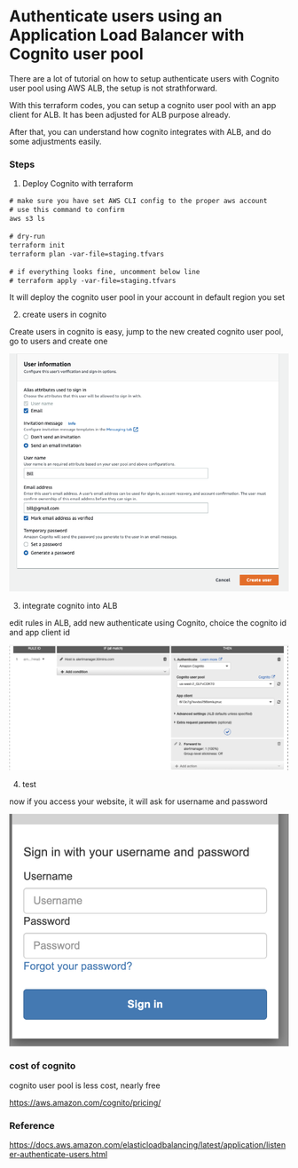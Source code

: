 # Authenticate users using an Application Load Balancer with Cognito user pool

There are a lot of tutorial on how to setup authenticate users with Cognito user pool using AWS ALB, the setup is not strathforward. 

With this terraform codes, you can setup a cognito user pool with an app client for ALB. It has been adjusted for ALB purpose already.

After that, you can understand how cognito integrates with ALB, and do some adjustments easily.

### Steps

1. Deploy Cognito with terraform

```
# make sure you have set AWS CLI config to the proper aws account
# use this command to confirm
aws s3 ls

# dry-run
terraform init
terraform plan -var-file=staging.tfvars

# if everything looks fine, uncomment below line
# terraform apply -var-file=staging.tfvars
```

It will deploy the cognito user pool in your account in default region you set

2. create users in cognito

Create users in cognito is easy, jump to the new created cognito user pool, go to users and create one

![create cognito user](images/create-user.png)

3. integrate cognito into ALB

edit rules in ALB, add new authenticate using Cognito, choice the cognito id and app client id

![Integrate cognito with ABL](images/alb.png)

4. test

now if you access your website, it will ask for username and password

![login page](images/login.png)

### cost of cognito

cognito user pool is less cost, nearly free

https://aws.amazon.com/cognito/pricing/
 
### Reference

https://docs.aws.amazon.com/elasticloadbalancing/latest/application/listener-authenticate-users.html

